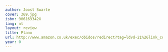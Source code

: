 ```yaml
---
author: Joost Swarte
cover: 369.jpg
isbn: 906169342X
lang: nl
layout: review
title: Plano
url: http://www.amazon.co.uk/exec/obidos/redirect?tag=ldvd-21%26link_code=xm2%26camp=2025%26creative=165953%26path=http://www.amazon.co.uk/gp/redirect.html%253fASIN=906169342X%2526tag=ldvd-21%2526lcode=xm2%2526cID=2025%2526ccmID=165953%2526location=/o/ASIN/906169342X%25253FSubscriptionId=0VJDVJ14KM0P0VXDCQ82
year: 0
---
```


